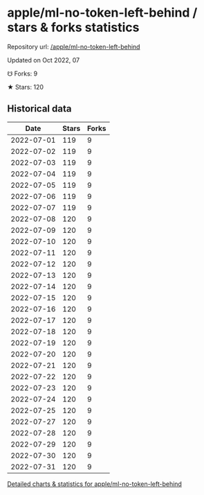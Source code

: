 # apple/ml-no-token-left-behind / stars & forks statistics

Repository url: [/apple/ml-no-token-left-behind](https://github.com/apple/ml-no-token-left-behind)

Updated on Oct 2022, 07

☋ Forks: 9

★ Stars: 120

## Historical data
| Date | Stars | Forks |
|------|-------|-------|
| 2022-07-01 | 119 | 9 | 
| 2022-07-02 | 119 | 9 | 
| 2022-07-03 | 119 | 9 | 
| 2022-07-04 | 119 | 9 | 
| 2022-07-05 | 119 | 9 | 
| 2022-07-06 | 119 | 9 | 
| 2022-07-07 | 119 | 9 | 
| 2022-07-08 | 120 | 9 | 
| 2022-07-09 | 120 | 9 | 
| 2022-07-10 | 120 | 9 | 
| 2022-07-11 | 120 | 9 | 
| 2022-07-12 | 120 | 9 | 
| 2022-07-13 | 120 | 9 | 
| 2022-07-14 | 120 | 9 | 
| 2022-07-15 | 120 | 9 | 
| 2022-07-16 | 120 | 9 | 
| 2022-07-17 | 120 | 9 | 
| 2022-07-18 | 120 | 9 | 
| 2022-07-19 | 120 | 9 | 
| 2022-07-20 | 120 | 9 | 
| 2022-07-21 | 120 | 9 | 
| 2022-07-22 | 120 | 9 | 
| 2022-07-23 | 120 | 9 | 
| 2022-07-24 | 120 | 9 | 
| 2022-07-25 | 120 | 9 | 
| 2022-07-27 | 120 | 9 | 
| 2022-07-28 | 120 | 9 | 
| 2022-07-29 | 120 | 9 | 
| 2022-07-30 | 120 | 9 | 
| 2022-07-31 | 120 | 9 | 


[Detailed charts & statistics for apple/ml-no-token-left-behind](https://reviewgithub.com/rep/apple/ml-no-token-left-behind)
